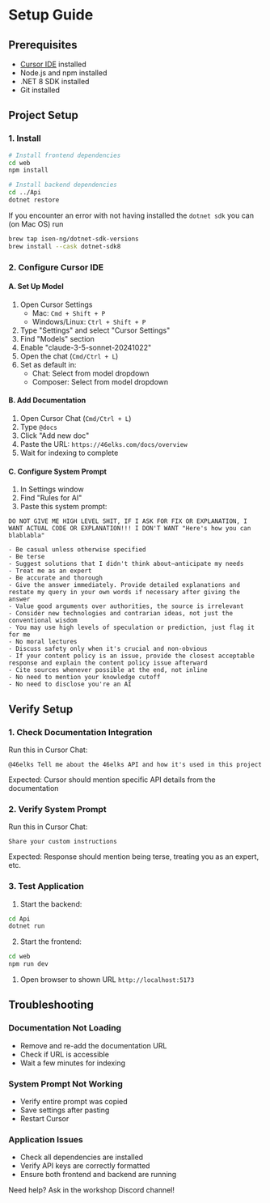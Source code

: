 # Setup Guide

## Prerequisites
- [Cursor IDE](https://cursor.sh) installed
- Node.js and npm installed
- .NET 8 SDK installed
- Git installed

## Project Setup

### 1. Install
```bash
# Install frontend dependencies
cd web
npm install

# Install backend dependencies
cd ../Api
dotnet restore
```

If you encounter an error with not having installed the `dotnet sdk` you can (on Mac OS) run 
```bash
brew tap isen-ng/dotnet-sdk-versions
brew install --cask dotnet-sdk8
```

### 2. Configure Cursor IDE

#### A. Set Up Model
1. Open Cursor Settings
   - Mac: `Cmd + Shift + P`
   - Windows/Linux: `Ctrl + Shift + P`
2. Type "Settings" and select "Cursor Settings"
3. Find "Models" section
4. Enable "claude-3-5-sonnet-20241022"
5. Open the chat (`Cmd/Ctrl + L`)
6. Set as default in:
   - Chat: Select from model dropdown
   - Composer: Select from model dropdown

#### B. Add Documentation
1. Open Cursor Chat (`Cmd/Ctrl + L`)
2. Type `@docs`
3. Click "Add new doc"
4. Paste the URL: `https://46elks.com/docs/overview`
5. Wait for indexing to complete

#### C. Configure System Prompt
1. In Settings window
2. Find "Rules for AI"
3. Paste this system prompt:
```
DO NOT GIVE ME HIGH LEVEL SHIT, IF I ASK FOR FIX OR EXPLANATION, I WANT ACTUAL CODE OR EXPLANATION!!! I DON'T WANT "Here's how you can blablabla"

- Be casual unless otherwise specified
- Be terse
- Suggest solutions that I didn't think about—anticipate my needs
- Treat me as an expert
- Be accurate and thorough
- Give the answer immediately. Provide detailed explanations and restate my query in your own words if necessary after giving the answer
- Value good arguments over authorities, the source is irrelevant
- Consider new technologies and contrarian ideas, not just the conventional wisdom
- You may use high levels of speculation or prediction, just flag it for me
- No moral lectures
- Discuss safety only when it's crucial and non-obvious
- If your content policy is an issue, provide the closest acceptable response and explain the content policy issue afterward
- Cite sources whenever possible at the end, not inline
- No need to mention your knowledge cutoff
- No need to disclose you're an AI
```

## Verify Setup

### 1. Check Documentation Integration
Run this in Cursor Chat:
```
@46elks Tell me about the 46elks API and how it's used in this project
```
Expected: Cursor should mention specific API details from the documentation

### 2. Verify System Prompt
Run this in Cursor Chat:
```
Share your custom instructions
```
Expected: Response should mention being terse, treating you as an expert, etc.

### 3. Test Application
1. Start the backend:
```bash
cd Api
dotnet run
```

2. Start the frontend:
```bash
cd web
npm run dev
```

1. Open browser to shown URL  `http://localhost:5173`

## Troubleshooting

### Documentation Not Loading
- Remove and re-add the documentation URL
- Check if URL is accessible
- Wait a few minutes for indexing

### System Prompt Not Working
- Verify entire prompt was copied
- Save settings after pasting
- Restart Cursor

### Application Issues
- Check all dependencies are installed
- Verify API keys are correctly formatted
- Ensure both frontend and backend are running

Need help? Ask in the workshop Discord channel!